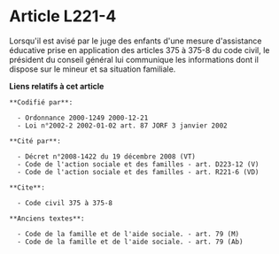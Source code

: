# Article L221-4

Lorsqu'il est avisé par le juge des enfants d'une mesure d'assistance éducative prise en application des articles 375 à 375-8
du code civil, le président du conseil général lui communique les informations dont il dispose sur le mineur et sa situation
familiale.

**Liens relatifs à cet article**

	**Codifié par**:

	  - Ordonnance 2000-1249 2000-12-21
	  - Loi n°2002-2 2002-01-02 art. 87 JORF 3 janvier 2002

	**Cité par**:

	  - Décret n°2008-1422 du 19 décembre 2008 (VT)
	  - Code de l'action sociale et des familles - art. D223-12 (V)
	  - Code de l'action sociale et des familles - art. R221-6 (VD)

	**Cite**:

	  - Code civil 375 à 375-8

	**Anciens textes**:

	  - Code de la famille et de l'aide sociale. - art. 79 (M)
	  - Code de la famille et de l'aide sociale. - art. 79 (Ab)
